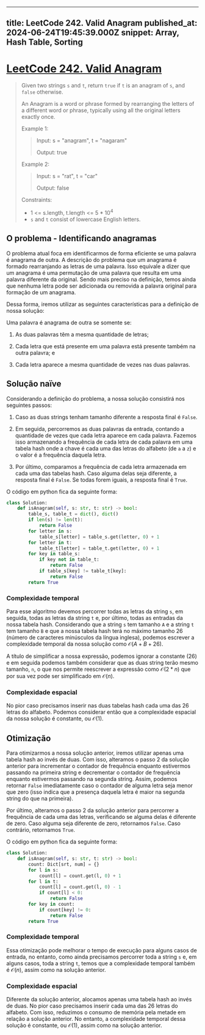 
---
title: LeetCode 242. Valid Anagram
published_at: 2024-06-24T19:45:39.000Z
snippet: Array, Hash Table, Sorting
---

# [LeetCode 242. Valid Anagram](https://leetcode.com/problems/valid-anagram/description/)

<!--
TODO
<p>
  <a
    href="https://www.youtube.com/watch?v=a87ZStuGVks"
    rel="noopener noreferrer">
      <img
        src="https://img.youtube.com/vi/a87ZStuGVks/0.jpg"
        width="95%"
        alt="Link para o vídeo do YouTube">
  </a>
</p>
-->

> Given two strings `s` and `t`, return `true` if `t` is an anagram of `s`, and `false` otherwise.
>
> An Anagram is a word or phrase formed by rearranging the letters of a different word or phrase, typically using all the original letters exactly once.
>
> Example 1:
>
> > Input: s = "anagram", t = "nagaram"
> >
> > Output: true
>
> Example 2:
>
> > Input: s = "rat", t = "car"
> >
> > Output: false
>
> Constraints:
> - 1 <= s.length, t.length <= 5 * $10^4$
> - `s` and `t` consist of lowercase English letters.

## O problema - Identificando anagramas

O problema atual foca em identificarmos de forma eficiente se uma palavra é anagrama de outra. A descrição do problema
que um anagrama é formado rearranjando as letras de uma palavra. Isso equivale a dizer que um anagrama é uma permutação
de uma palavra que resulta em uma palavra diferente da original. Sendo mais preciso na definição, temos ainda que
nenhuma letra pode ser adicionada ou removida a palavra original para formação de um anagrama.

Dessa forma, iremos utilizar as seguintes características para a definição de nossa solução:

Uma palavra é anagrama de outra se somente se:

1. As duas palavras têm a mesma quantidade de letras;

2. Cada letra que está presente em uma palavra está presente também na outra palavra; e

3. Cada letra aparece a mesma quantidade de vezes nas duas palavras.

## Solução naïve

Considerando a definição do problema, a nossa solução consistirá nos seguintes passos:

1. Caso as duas strings tenham tamanho diferente a resposta final é `False`.

2. Em seguida, percorremos as duas palavras da entrada, contando a quantidade de vezes que cada letra aparece em cada
   palavra. Fazemos isso armazenando a frequência de cada letra de cada palavra em uma tabela hash onde a chave é cada
uma das letras do alfabeto (de `a` a `z`) e o valor é a frequência daquela letra.

3. Por último, comparamos a frequência de cada letra armazenada em cada uma das tabelas hash. Caso alguma delas seja
   diferente, a resposta final é `False`. Se todas forem iguais, a resposta final é `True`.

O código em python fica da seguinte forma:
```python
class Solution:
    def isAnagram(self, s: str, t: str) -> bool:
        table_s, table_t = dict(), dict()
        if len(s) != len(t):
            return False
        for letter in s:
            table_s[letter] = table_s.get(letter, 0) + 1
        for letter in t:
            table_t[letter] = table_t.get(letter, 0) + 1
        for key in table_s:
            if key not in table_t:
                return False
            if table_s[key] != table_t[key]:
                return False
        return True
```

### Complexidade temporal

Para esse algoritmo devemos percorrer todas as letras da string `s`, em seguida, todas as letras da string `t` e, por
último, todas as entradas da nossa tabela hash. Considerando que a string `s` tem tamanho `A` e a string `t` tem tamanho
`B` e que a nossa tabela hash terá no máximo tamanho 26 (número de caracteres minúsculos da língua inglesa), podemos
escrever a complexidade temporal da nossa solução como $\mathcal{O}(A + B + 26)$.

A título de simplificar a nossa expressão, podemos ignorar a constante (26) e em seguida podemos também considerar que
as duas string terão mesmo tamanho, `n`, o que nos permite reescrever a expressão como $\mathcal{O}(2 * n)$ que por sua
vez pode ser simplificado em $\mathcal{O}(n)$.

### Complexidade espacial

No pior caso precisamos inserir nas duas tabelas hash cada uma das 26 letras do alfabeto. Podemos considerar então que a
complexidade espacial da nossa solução é constante, ou $\mathcal{O}(1)$.

## Otimização

Para otimizarmos a nossa solução anterior, iremos utilizar apenas uma tabela hash ao invés de duas. Com isso, alteramos o
passo 2 da solução anterior para incrementar o contador de frequência enquanto estivermos passando na primeira string e
decrementar o contador de frequência enquanto estivermos passando na segunda string. Assim, podemos retornar `False`
imediatamente caso o contador de alguma letra seja menor que zero (isso indica que a presença daquela letra é maior na
segunda string do que na primeira).

Por último, alteramos o passo 2 da solução anterior para percorrer a frequência de cada uma das letras, verificando se
alguma delas é diferente de zero. Caso alguma seja diferente de zero, retornamos `False`. Caso contrário, retornamos
`True`.

O código em python fica da seguinte forma:

```python
class Solution:
    def isAnagram(self, s: str, t: str) -> bool:
        count: Dict[srt, num] = {}
        for l in s:
            count[l] = count.get(l, 0) + 1
        for l in t:
            count[l] = count.get(l, 0) - 1
            if count[l] < 0:
                return False
        for key in count:
            if count[key] != 0:
                return False
        return True
```

### Complexidade temporal

Essa otimização pode melhorar o tempo de execução para alguns casos de entrada, no entanto, como ainda precisamos
percorrer toda a string `s` e, em alguns casos, toda a string `t`, temos que a complexidade temporal também é
$\mathcal{O}(n)$, assim como na solução anterior.

### Complexidade espacial

Diferente da solução anterior, alocamos apenas uma tabela hash ao invés de duas. No pior caso precisamos inserir cada
uma das 26 letras do alfabeto. Com isso, reduzimos o consumo de memória pela metade em relação a solução anterior. No
entanto, a complexidade temporal dessa solução é constante, ou $\mathcal{O}(1)$, assim como na solução anterior.
